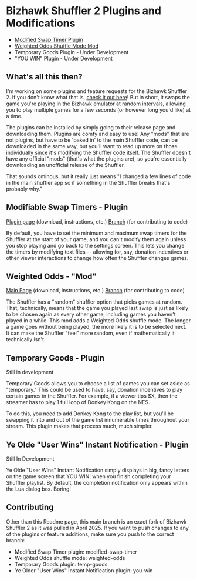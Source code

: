 # Bizhawk Shuffler 2 Plugins and Modifications

 - [Modified Swap Timer Plugin](https://github.com/SushiKishi/bizhawk-shuffler-2/tree/releases/Modifiable%20Swap%20Timers)
 - [Weighted Odds Shuffle Mode Mod](https://github.com/SushiKishi/bizhawk-shuffler-2/tree/releases/Weighted%20Odds)
 - Temporary Goods Plugin - Under Development
 - "YOU WIN" Plugin - Under Development


## What's all this then?

I'm working on some plugins and feature requests for the Bizhawk Shuffler 2. If you don't know what that is, [check it out here](https://github.com/authorblues/bizhawk-shuffler-2)! But in short, it swaps the game you're playing in the Bizhawk emulator at random intervals, allowing you to play multiple games for a few seconds (or however long you'd like) at a time.

The plugins can be installed by simply going to their release page and downloading them. Plugins are comfy and easy to use! Any "mods" that are not plugins, but have to be 'baked in' to the main Shuffler code, can be downloaded in the same way, but you'll want to read up more on those individually since it's modifying the Shuffler code itself. The Shuffler doesn't have any official "mods" (that's what the plugins are), so you're essentially downloading an unofficial release of the Shuffler.

That sounds ominous, but it really just means "I changed a few lines of code in the main shuffler app so if something in the Shuffler breaks that's probably why."

## Modifiable Swap Timers - Plugin

[Plugin page](https://github.com/SushiKishi/bizhawk-shuffler-2/tree/releases/Modifiable%20Swap%20Timers) (download, instructions, etc.)
[Branch](https://github.com/SushiKishi/bizhawk-shuffler-2/tree/modifiable-swap-timers) (for contributing to code)

By default, you have to set the minimum and maximum swap timers for the Shuffler at the start of your game, and you can't modify them again unless you stop playing and go back to the settings screen.  This lets you change the timers by modifying text files -- allowing for, say, donation incentives or other viewer interactions to change how often the Shuffler changes games.

## Weighted Odds - "Mod"

[Main Page](https://github.com/SushiKishi/bizhawk-shuffler-2/tree/releases/Weighted%20Odds) (download, instructions, etc.)
[Branch](https://github.com/SushiKishi/bizhawk-shuffler-2/tree/weighted-odds) (for contributing to code)

The Shuffler has a "random" shuffler option that picks games at random.  That, technically, means that the game you played last swap is just as likely to be chosen again as every other game, including games you haven't played in a while.
This mod adds a Weighted Odds shuffle mode. The longer a game goes without being played, the more likely it is to be selected next. It can make the Shuffler "feel" more random, even if mathematically it technically isn't.

## Temporary Goods - Plugin

Still in development

Temporary Goods allows you to choose a list of games you can set aside as "temporary." This could be used to have, say, donation incentives to play certain games in the Shuffler.  For example, if a viewer tips $X, then the streamer has to play 1 full loop of Donkey Kong on the NES.

To do this, you need to add Donkey Kong to the play list, but you'll be swapping it into and out of the game list innumerable times throughout your stream.  This plugin makes that process much, much simpler.

## Ye Olde "User Wins" Instant Notification - Plugin

Still In Development

Ye Olde "User Wins" Instant Notification simply displays in big, fancy letters on the game screen that YOU WIN! when you finish completing your Shuffler playlist. By default, the completion notification only appears within the Lua dialog box. Boring!

## Contributing

Other than this Readme page, this main branch is an exact fork of Bizhawk Shuffler 2 as it was pulled in April 2025. If you want to push changes to any of the plugins or feature additions, make sure you push to the correct branch:

 - Modified Swap Timer plugin: modified-swap-timer
 - Weighted Odds shuffle mode: weighted-odds
 - Temporary Goods plugin: temp-goods
 - Ye Older "User Wins" Instant Notification plugin: you-win

